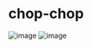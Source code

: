 # chop-chop

![image](https://user-images.githubusercontent.com/113113830/190689171-1bfdbc93-a1b7-4c55-a2c2-629a0f800e56.png)   ![image](https://user-images.githubusercontent.com/113113830/190689216-f4ac9e46-f096-41a4-a96f-da06cb28d5af.png)
